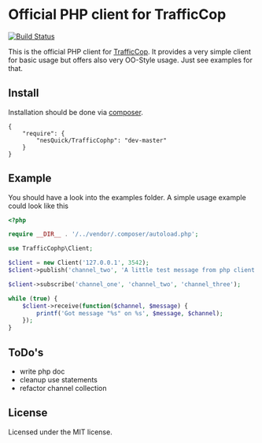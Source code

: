 # Official PHP client for TrafficCop

[![Build Status](https://secure.travis-ci.org/nesQuick/TrafficCophp.png?branch=master)](http://travis-ci.org/nesQuick/TrafficCophp)

This is the official PHP client for [TrafficCop](https://github.com/santosh79/traffic_cop/).
It provides a very simple client for basic usage but offers also very OO-Style usage.
Just see examples for that.

## Install

Installation should be done via [composer](http://packagist.org/).

```
{
    "require": {
        "nesQuick/TrafficCophp": "dev-master"
    }
}
```

## Example

You should have a look into the examples folder.
A simple usage example could look like this

```php
<?php

require __DIR__ . '/../vendor/.composer/autoload.php';

use TrafficCophp\Client;

$client = new Client('127.0.0.1', 3542);
$client->publish('channel_two', 'A little test message from php client example');

$client->subscribe('channel_one', 'channel_two', 'channel_three');

while (true) {
	$client->receive(function($channel, $message) {
		printf('Got message "%s" on %s', $message, $channel);
	});
}
```

## ToDo's

* write php doc
* cleanup use statements
* refactor channel collection

## License

Licensed under the MIT license.